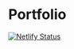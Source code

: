 # Portfolio

[![Netlify Status](https://api.netlify.com/api/v1/badges/ae3a63f3-a0ce-4213-b71e-30f1817d0ee1/deploy-status)](https://app.netlify.com/sites/incandescent-melba-f788a0/deploys)
